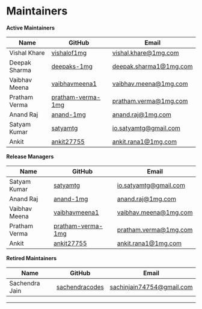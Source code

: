 # Maintainers

**Active Maintainers**

| Name          | GitHub                           | Email                      |
|---------------|----------------------------------|----------------------------|
| Vishal Khare  | [vishalof1mg][vishalof1mg]       | <vishal.khare@1mg.com>     |
| Deepak Sharma | [deepaks-1mg][deepaks-1mg]       | <deepak.sharma1@1mg.com>   |
| Vaibhav Meena | [vaibhavmeena1][vaibhavmeena1]   | <vaibhav.meena@1mg.com>    |
| Pratham Verma | [pratham-verma-1mg][pratham-verma-1mg] | <pratham.verma@1mg.com> |
| Anand Raj     | [anand-1mg][anand-1mg]           | <anand.raj@1mg.com>        |
| Satyam Kumar  | [satyamtg][satyamtg]             | <io.satyamtg@gmail.com>    |
| Ankit         | [ankit27755][ankit27755]           | <ankit.rana1@1mg.com>            |

**Release Managers**

| Name          | GitHub                           | Email                      |
|---------------|----------------------------------|----------------------------|
| Satyam Kumar  | [satyamtg][satyamtg]             | <io.satyamtg@gmail.com>    |
| Anand Raj     | [anand-1mg][anand-1mg]           | <anand.raj@1mg.com>        |
| Vaibhav Meena | [vaibhavmeena1][vaibhavmeena1]   | <vaibhav.meena@1mg.com>    |
| Pratham Verma | [pratham-verma-1mg][pratham-verma-1mg] | <pratham.verma@1mg.com> |
| Ankit         | [ankit27755][ankit27755]           | <ankit.rana1@1mg.com>            |

**Retired Maintainers**

| Name           | GitHub                          | Email                       |
|----------------|---------------------------------|-----------------------------|
| Sachendra Jain | [sachendracodes][sachendracodes]| <sachinjain74754@gmail.com>    |

---

[vishalof1mg]: https://github.com/vishalof1mg  
[deepaks-1mg]: https://github.com/deepaks-1mg  
[vaibhavmeena1]: https://github.com/vaibhavmeena1  
[pratham-verma-1mg]: https://github.com/pratham-verma-1mg  
[anand-1mg]: https://github.com/anand-1mg  
[satyamtg]: https://github.com/satyamtg  
[ankit27755]: https://github.com/ankit27755  
[sachendracodes]: https://github.com/sachendracodes  
